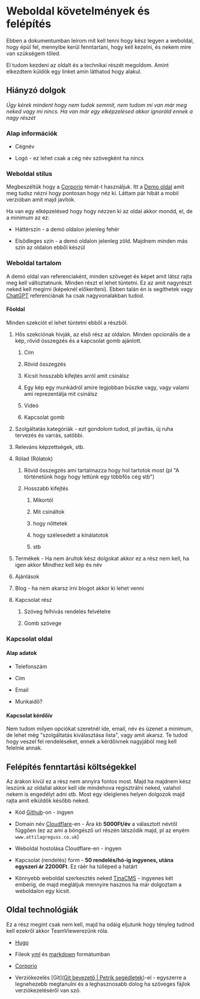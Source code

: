# Weboldal  követelmények és felépítés

Ebben a dokumentumban leírom mit kell tenni hogy kész legyen a weboldal, hogy épül fel, mennyibe kerül fenntartani, hogy kell kezelni, és nekem mire van szükségem tőled.

El tudom kezdeni az oldalt és a technikai részét megoldom. Amint elkezdtem küldök egy linket amin láthatod hogy alakul.

## Hiányzó dolgok

*Úgy kérek mindent hogy nem tudok semmit, nem tudom mi van már meg neked vagy mi nincs. Ha van már egy elképzelésed akkor ignoráld ennek a nagy részét*

### Alap információk

* Cégnév

* Logó - ez lehet csak a cég név szövegként ha nincs

### Weboldal stílus

Megbeszéltük hogy a [Corporio](https://themes.gohugo.io/themes/corporio/) témát-t használjuk. Itt a [Demo oldal](https://corporio.onrender.com/) amit meg tudsz nézni hogy pontosan hogy néz ki. Láttam pár hibát a mobil verzióban amit majd javítok.

Ha van egy elképzelésed hogy hogy nézzen ki az oldal akkor mondd, el, de a minimum az ez:

* Háttérszín - a demó oldalon jelenleg fehér

* Elsődleges szín - a demó oldalon jelenleg zöld. Majdnem minden más szín az oldalon ebből készül

### Weboldal tartalom

A demó oldal van referenciaként, minden szöveget és képet amit látsz rajta meg kell változtatnunk. Minden részt el lehet tüntetni. Ez az amit nagyrészt neked kell megírni (képeknél előkeríteni). Ebben talán én is segíthetek vagy [ChatGPT](https://chatgpt.com/) referenciának ha csak nagyvonalakban tudod.

#### Főoldal

Minden szekciót el lehet tüntetni ebből a részből.

1. Hős szekciónak hívják, az első rész az oldalon. Minden opcionális de a kép, rövid összegzés és a kapcsolat gomb ajánlott.
   
   1. Cím
   
   2. Rövid összegzés
   
   3. Kicsit hosszabb kifejtés arról amit csinálsz
   
   4. Egy kép egy munkádról amire legjobban büszke vagy, vagy valami ami reprezentálja mit csinálsz
   
   5. Videó
   
   6. Kapcsolat gomb

2. Szolgáltatás kategóriák - ezt gondolom tudod, pl javítás, új ruha tervezés és varrás, satöbbi. 

3. Releváns képzettségek, stb.

4. Rólad (Rólatok)
   
   1. Rövid összegzés ami tartalmazza hogy hol tartotok most (pl "A történetünk hogy hogy lettünk egy többfős cég stb")
   
   2. Hosszabb kifejtés
      
      1. Mikortól
      
      2. Mit csináltok
      
      3. hogy nőttetek
      
      4. hogy szélesedett a kínálatotok
      
      5. stb

5. Termékek - Ha nem árultok kész dolgokat akkor ez a rész nem kell, ha igen akkor Mindhez kell kép és név

6. Ajánlások

7. Blog - ha nem akarsz írni blogot akkor ki lehet venni

8. Kapcsolat rész
   
   1. Szöveg felhívás rendelés felvételre
   
   2. Gomb szövege 

### Kapcsolat oldal

#### Alap adatok

- Telefonszám

- Cím

- Email

- Munkaidő?

#### Kapcsolat kérdőív

Nem tudom milyen opciókat szeretnél ide, email, név és üzenet a minimum, de lehet még "szolgáltatás kiválasztása lista", vagy amit akarsz. Te tudod hogy veszel fel rendeléseket, ennek a kérdőívnek nagyjából meg kell felelnie annak.

## Felépítés fenntartási költségekkel

Az árakon kívül ez a rész nem annyira fontos most. Majd ha majdnem kész leszünk az oldallal akkor kell ide mindehova regisztrálni neked, valahol nekem is engedélyt adni stb. Most egy ideiglenes helyen dolgozok majd rajta amit elküldök később neked. 

- Kód [Github](https://github.com)-on - ingyen

- Domain név [Cloudflare](https://www.cloudflare.com/)-en - Ára kb **5000Ft/év** a választott névtől függően (ez az ami a böngésző url részén látszódik majd, pl az enyém `www.attilagreguss.co.uk`)

- Weboldal hostolása Cloudflare-en - ingyen

- Kapcsolat (rendelés) form - **50 rendelés/hó-ig ingyenes, utána** **egyszeri ár 22000Ft**. Ez ráér ha túlléped a határt

- Könnyebb weboldal szerkesztés neked [TinaCMS](https://tina.io/) - ingyenes két emberig, de majd meglátjuk mennyire hasznos ha már dolgoztam a weboldalon egy kicsit.

## Oldal technológiák

Ez a rész megint csak nem kell, majd ha odáig eljutunk hogy tényleg tudnod kell ezekről akkor TeamViewerezünk róla.

* [Hugo](https://gohugo.io/)

* Fileok [yml](https://megnyitasa.com/extension/yml) és [markdown](https://www.greelane.com/hu/tudom%C3%A1ny-tech-math/sz%C3%A1m%C3%ADt%C3%A1stechnika/what-is-markdown-formatting-4689009/) formátumban

* [Corporio](https://themes.gohugo.io/themes/corporio/)

* Verziókezelés [Git]([Git bevezető | Petrik segédletek](https://segedletek.level14.hu/2018/02/21/git-bevezeto.html))-el - egyszerre a legnehezebb megtanulni és a leghasznosabb dolog ha szöveges fájlok verziókezeléséről van szó.
